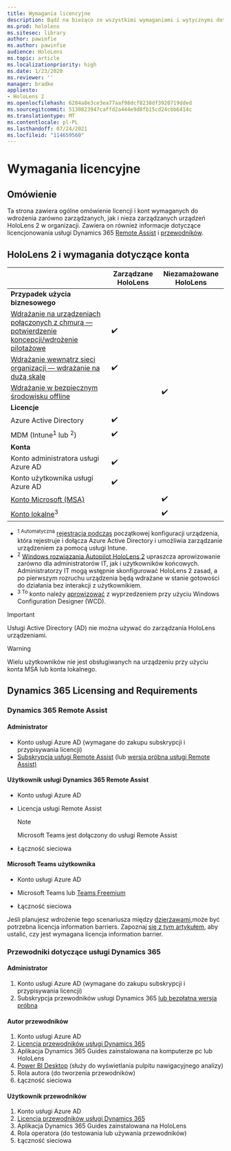 ```yaml
---
title: Wymagania licencyjne
description: Bądź na bieżąco ze wszystkimi wymaganiami i wytycznymi dotyczącymi licencjonowania, które są potrzebne do zarządzania urządzeniami przenośnymi, HoloLens i usługi Remote Assist.
ms.prod: hololens
ms.sitesec: library
author: pawinfie
ms.author: pawinfie
audience: HoloLens
ms.topic: article
ms.localizationpriority: high
ms.date: 1/23/2020
ms.reviewer: ''
manager: bradke
appliesto:
- HoloLens 2
ms.openlocfilehash: 6284a8e3ce3ea77aaf98dcf8238df3920719dded
ms.sourcegitcommit: 5130823947caffd2a444e9d8fb15cd24cbb6414c
ms.translationtype: MT
ms.contentlocale: pl-PL
ms.lasthandoff: 07/24/2021
ms.locfileid: "114659560"
---
```

# <a name="license-requirements"></a>Wymagania licencyjne

## <a name="overview"></a>Omówienie
Ta strona zawiera ogólne omówienie licencji i kont wymaganych do wdrożenia zarówno zarządzanych, jak i nieza zarządzanych urządzeń HoloLens 2 w organizacji. Zawiera on również informacje dotyczące licencjonowania usługi Dynamics 365 [Remote Assist](#dynamics-365-remote-assist) i [przewodników](#dynamics-365-guides).

## <a name="hololens-2-license-and-account-requirements"></a>HoloLens 2 i wymagania dotyczące konta


|                   | Zarządzane HoloLens | Niezamażowane HoloLens |
|-------------------|-----------------|---------------------|
| **Przypadek użycia biznesowego** | | |
| [Wdrażanie na urządzeniach połączonych z chmurą — potwierdzenie koncepcji/wdrożenie pilotażowe](hololens-requirements.md#scenario-a-deploy-to-cloud-connected-devices)  | ✔️| |
| [Wdrażanie wewnątrz sieci organizacji — wdrażanie na dużą skalę](hololens-requirements.md#scenario-b-deploy-inside-your-organizations-network) | ✔️| |
| [Wdrażanie w bezpiecznym środowisku offline](hololens-requirements.md#scenario-c-deploy-in-secure-offline-environment) | | ✔️ |
| **Licencje** | | |
| Azure Active Directory | ✔️ | |
| MDM (Intune<sup>1</sup> lub <sup>2</sup>) | ✔️  | |
| **Konta** |  | |
| Konto administratora usługi Azure AD | ✔️ |  |
| Konto użytkownika usługi Azure AD | ✔️ | |
| [Konto Microsoft (MSA)](/windows/security/identity-protection/access-control/microsoft-accounts)| | ✔️ |
| [Konto lokalne](/windows/security/identity-protection/access-control/local-accounts)<sup>3</sup> | | ✔️ |
- <sup>1 Automatyczna</sup> [rejestracja podczas](/mem/intune/enrollment/windows-enroll#enable-windows-10-automatic-enrollment) początkowej konfiguracji urządzenia, która rejestruje i dołącza Azure Active Directory i umożliwia zarządzanie urządzeniem za pomocą usługi Intune.
- <sup>2</sup> [Windows rozwiązania Autopilot HoloLens 2](hololens2-autopilot.md) upraszcza aprowizowanie zarówno dla administratorów IT, jak i użytkowników końcowych. Administratorzy IT mogą wstępnie skonfigurować HoloLens 2 zasad, a po pierwszym rozruchu urządzenia będą wdrażane w stanie gotowości do działania bez interakcji z użytkownikiem.
- <sup>3 To</sup> konto należy [aprowizować](hololens-provisioning.md#provisioning-package-hololens-wizard) z wyprzedzeniem przy użyciu Windows Configuration Designer (WCD).

> [!IMPORTANT]
> Usługi Active Directory (AD) nie można używać do zarządzania HoloLens urządzeniami.
 
> [!WARNING]
> Wielu użytkowników nie jest obsługiwanych na urządzeniu przy użyciu konta MSA lub konta lokalnego.

## <a name="dynamics-365-licensing-and-requirements"></a>Dynamics 365 Licensing and Requirements

### <a name="dynamics-365-remote-assist"></a>Dynamics 365 Remote Assist 

#### <a name="admin"></a>Administrator

- Konto usługi Azure AD (wymagane do zakupu subskrypcji i przypisywania licencji)
- [Subskrypcja usługi Remote Assist](/dynamics365/mixed-reality/remote-assist/buy-and-deploy-remote-assist) (lub [wersja próbna usługi Remote Assist)](/dynamics365/mixed-reality/remote-assist/try-remote-assist)
    
#### <a name="dynamics-365-remote-assist-user"></a>Użytkownik usługi Dynamics 365 Remote Assist

- Konto usługi Azure AD

- Licencja usługi Remote Assist 

  > [!NOTE]
  > Microsoft Teams jest dołączony do usługi Remote Assist

- Łączność sieciowa

#### <a name="microsoft-teams-user"></a>Microsoft Teams użytkownika

- Konto usługi Azure AD

- Microsoft Teams lub [Teams Freemium](https://products.office.com/microsoft-teams/free)

- Łączność sieciowa

Jeśli planujesz wdrożenie tego scenariusza między [dzierżawami,](/dynamics365/mixed-reality/remote-assist/cross-tenant-overview#scenario-2-leasing-services-to-other-tenants)może być potrzebna licencja information barriers. Zapoznaj [się z tym artykułem,](/dynamics365/mixed-reality/remote-assist/cross-tenant-licensing-implementation#step-1-determine-if-information-barriers-are-necessary) aby ustalić, czy jest wymagana licencja information barrier.

### <a name="dynamics-365-guides"></a>Przewodniki dotyczące usługi Dynamics 365 

#### <a name="admin"></a>Administrator

1. Konto usługi Azure AD (wymagane do zakupu subskrypcji i przypisywania licencji)
2. Subskrypcja przewodników usługi Dynamics 365 [lub bezpłatna wersja próbna](/dynamics365/mixed-reality/guides/setup-step-one)

#### <a name="guides-author"></a>Autor przewodników

1. Konto usługi Azure AD
1. [Licencja przewodników usługi Dynamics 365](/dynamics365/mixed-reality/guides/requirements)
1. Aplikacja Dynamics 365 Guides zainstalowana na komputerze pc lub HoloLens
1. [Power BI Desktop](https://powerbi.microsoft.com/desktop/) (służy do wyświetlania pulpitu nawigacyjnego analizy)
1. Rola autora (do tworzenia przewodników)
1. Łączność sieciowa

#### <a name="guides-user"></a>Użytkownik przewodników

1. Konto usługi Azure AD
1. [Licencja przewodników usługi Dynamics 365](/dynamics365/mixed-reality/guides/requirements)
1. Aplikacja Dynamics 365 Guides zainstalowana na HoloLens
1. Rola operatora (do testowania lub używania przewodników)
1. Łączność sieciowa
